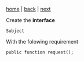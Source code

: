 [home](./page01.md) | [back](./page01.md) | [next](./page03.md)

Create the **interface**
```
Subject
```
With the folowing requirement
```
public function request();
```

